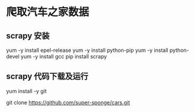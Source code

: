 爬取汽车之家数据
================

## scrapy 安装
yum -y install epel-release
yum -y install python-pip
yum -y install python-devel
yum -y install gcc
pip install scrapy

## scrapy 代码下载及运行
yum install -y git

git clone https://github.com/super-sponge/cars.git
	